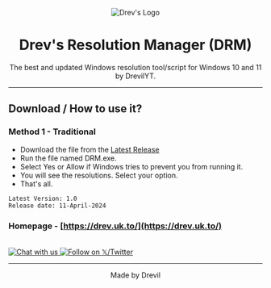 <p align="center"><img src="https://drev.uk.to/assets/images/image01.jpg" alt="Drev's Logo"></p>

<h1 align="center">Drev's Resolution Manager (DRM)</h1>

<p align="center">The best and updated Windows resolution tool/script for Windows 10 and 11 by DrevilYT.</p>
<hr>

## Download / How to use it?

### Method 1 - Traditional

-   Download the file from the [Latest Release](https://github.com/DrevilYT/ResolutionManager/releases/latest)
-   Run the file named DRM.exe.
-   Select Yes or Allow if Windows tries to prevent you from running it.
-   You will see the resolutions. Select your option.
-   That's all.

```
Latest Version: 1.0
Release date: 11-April-2024
```

### Homepage - [https://drev.uk.to/](https://drev.uk.to/)
</br>

<a href="https://drev.uk.to/discord/redirect.html">
  <img src="https://massgrave.dev/images/logo_discord.png" alt="Chat with us" />
</a>
<a href="https://twitter.com/DrevilYoutube">
  <img src="https://massgrave.dev/images/logo_x.png" alt="Follow on 𝕏/Twitter" />
</a>

---

<p align="center">Made by Drevil</p>
